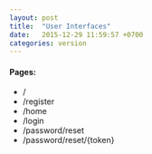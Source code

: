 ```yaml
---
layout: post
title:  "User Interfaces"
date:   2015-12-29 11:59:57 +0700
categories: version
---
```


#### Pages:
- /
- /register
- /home
- /login
- /password/reset
- /password/reset/{token}
